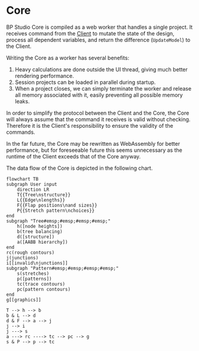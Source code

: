 
# Core

BP Studio Core is compiled as a web worker that handles a single project.
It receives command from the [Client](../client/README.md)
to mutate the state of the design, process all dependent variables,
and return the difference (`UpdateModel`) to the Client.

Writing the Core as a worker has several benefits:
1. Heavy calculations are done outside the UI thread,
   giving much better rendering performance.
2. Session projects can be loaded in parallel during startup.
3. When a project closes, we can simply terminate the worker and release 
   all memory associated with it, easily preventing all possible memory leaks.

In order to simplify the protocol between the Client and the Core,
the Core will always assume that the command it receives is valid without
checking. Therefore it is the Client's responsibility to ensure the validity of
the commands.

In the far future, the Core may be rewritten as WebAssembly for better
performance, but for foreseeable future this seems unnecessary as the runtime of
the Client exceeds that of the Core anyway.

The data flow of the Core is depicted in the following chart.

```mermaid
flowchart TB
subgraph User input
	direction LR
	T{{Tree\nstructure}}
	L{{Edge\nlengths}}
	F{{Flap positions\nand sizes}}
	P{{Stretch pattern\nchoices}}
end
subgraph "Tree#emsp;#emsp;#emsp;#emsp;"
	h([node heights])
	b(tree balancing)
	d([structure])
	a([AABB hierarchy])
end
rc(rough contours)
j(junctions)
i[[invalid\njunctions]]
subgraph "Pattern#emsp;#emsp;#emsp;#emsp;"
	s(stretches)
	p([patterns])
	tc(trace contours)
	pc(pattern contours)
end
g[[graphics]]

T --> h --> b
b & L --> d
d & F --> a --> j
j --> i
j ---> s
a ---> rc ----> tc --> pc --> g
s & P --> p --> tc
```
